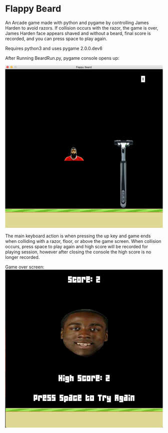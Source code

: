 # Flappy Beard
An Arcade game made with python and pygame by controlling James Harden to avoid razors. If collision occurs with the razor, the game is over, James Harden face appears shaved and without a beard, final score is recorded, and you can press space to play again. 

Requires python3 and uses pygame 2.0.0.dev6 

After Running BeardRun.py, pygame console opens up: 

<img src="Images/openingScreen.png" width="600">

The main keyboard action is when pressing the up key and game ends when colliding with a razor, floor, or above the game screen. 
When collision occurs, press space to play again and high score will be recorded for playing session, however after closing the console
the high score is no longer recorded. 

Game over screen:
<img src="Images/gameover.png" width="600">
